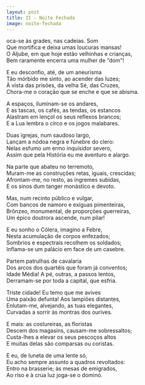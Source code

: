 ```yaml
---
layout: post
title: II - Noite Fechada
image: noite-fechada
---
```

<span class="caps" alt="T"></span>oca-se às grades, nas cadeias. Som  
Que mortifica e deixa umas loucuras mansas!  
O Aljube, em que hoje estão velhinhas e crianças,  
Bem raramente encerra uma mulher de “dom”!  

E eu desconfio, até, de um aneurisma  
Tão mórbido me sinto, ao acender das luzes;  
À vista das prisões, da velha Sé, das Cruzes,  
Chora-me o coração que se enche e que se abisma.  

A espaços, iluminam-se os andares,  
E as tascas, os cafés, as tendas, os estancos  
Alastram em lençol os seus reflexos brancos;  
E a Lua lembra o circo e os jogos malabares.  

Duas igrejas, num saudoso largo,  
Lançam a nódoa negra e fúnebre do clero:  
Nelas esfumo um ermo inquisidor severo,  
Assim que pela História eu me aventuro e alargo.  

Na parte que abateu no terremoto,  
Muram-me as construções retas, iguais, crescidas;  
Afrontam-me, no resto, as íngremes subidas,  
E os sinos dum tanger monástico e devoto.  

Mas, num recinto público e vulgar,  
Com bancos de namoro e exíguas pimenteiras,  
Brônzeo, monumental, de proporções guerreiras,  
Um épico doutrora ascende, num pilar!  

E eu sonho o Cólera, imagino a Febre,  
Nesta acumulação de corpos enfezados;  
Sombrios e espectrais recolhem os soldados;  
Inflama-se um palácio em face de um casebre.  

Partem patrulhas de cavalaria  
Dos arcos dos quartéis que foram já conventos;  
Idade Média! A pé, outras, a passos lentos,  
Derramam-se por toda a capital, que esfria.  

Triste cidade! Eu temo que me avives  
Uma paixão defunta! Aos lampiões distantes,  
Enlutam-me, alvejando, as tuas elegantes,  
Curvadas a sorrir às montras dos ourives.  

E mais: as costureiras, as floristas  
Descem dos magasins, causam-me sobressaltos;  
Custa-lhes a elevar os seus pescoços altos  
E muitas delas são comparsas ou coristas.  

E eu, de luneta de uma lente só,  
Eu acho sempre assunto a quadros revoltados:  
Entro na brasserie; às mesas de emigrados,  
Ao riso e à crua luz joga-se o dominó.  
